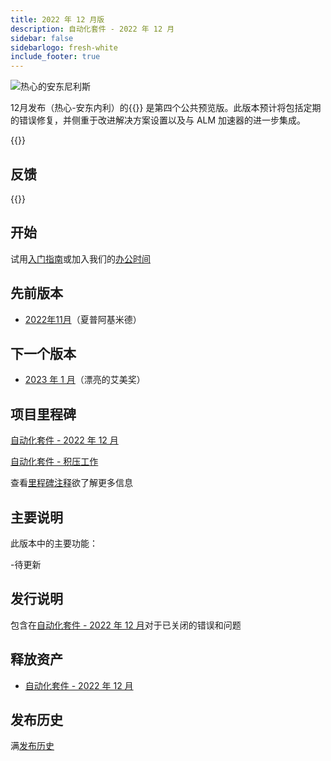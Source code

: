 ```yaml
---
title: 2022 年 12 月版
description: 自动化套件 - 2022 年 12 月
sidebar: false
sidebarlogo: fresh-white
include_footer: true
---
```

<div class="optional">

![热心的安东尼利斯](/images/zealous-antonelli.png)

12月发布（热心-安东内利）的{{<product-name>}} 是第四个公共预览版。此版本预计将包括定期的错误修复，并侧重于改进解决方案设置以及与 ALM 加速器的进一步集成。

</div>

<div class="optional">

{{<presentationStyles>}}

## 反馈

{{<questions name="/releases/december-2022.json" completed="Thank you for providing feedback" showNavigationButtons=false >}}

</div>

<div class="optional">

## 开始

试用[入门指南](/zh-Hans/get-started)或加入我们的[办公时间](/zh-Hans/office-hours)

## 先前版本

- [2022年11月](/zh-Hans/releases/november-2022)（夏普阿基米德）

## 下一个版本

- [2023 年 1 月](/zh-Hans/releases/january-2023)（漂亮的艾美奖）

## 项目里程碑

[自动化套件 - 2022 年 12 月](https://github.com/orgs/microsoft/projects/486/views/5)

[自动化套件 - 积压工作](https://github.com/orgs/microsoft/projects/486/views/1)

查看[里程碑注释](/zh-Hans/releases/milestones)欲了解更多信息

## 主要说明

此版本中的主要功能：

-待更新

## 发行说明

包含在[自动化套件 - 2022 年 12 月](https://github.com/microsoft/powercat-automation-kit/releases/tag/AutomationKit-December2022)对于已关闭的错误和问题

## 释放资产

- [自动化套件 - 2022 年 12 月](https://github.com/microsoft/powercat-automation-kit/releases/tag/AutomationKit-December2022)

## 发布历史

满[发布历史](/zh-Hans/releases)

</div>
